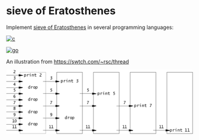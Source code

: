 # sieve of Eratosthenes

Implement [sieve of Eratosthenes](https://en.wikipedia.org/wiki/Sieve_of_Eratosthenes) in several programming languages:

[![c](https://github.com/w3ntao/sieve-of-eratosthenes/actions/workflows/c.yml/badge.svg)](https://github.com/w3ntao/sieve-of-eratosthenes/actions/workflows/c.yml)

[![go](https://github.com/w3ntao/sieve-of-eratosthenes/actions/workflows/go.yml/badge.svg)](https://github.com/w3ntao/sieve-of-eratosthenes/actions/workflows/go.yml)

An illustration from https://swtch.com/~rsc/thread

![sieve](sieve.png "sieve")
